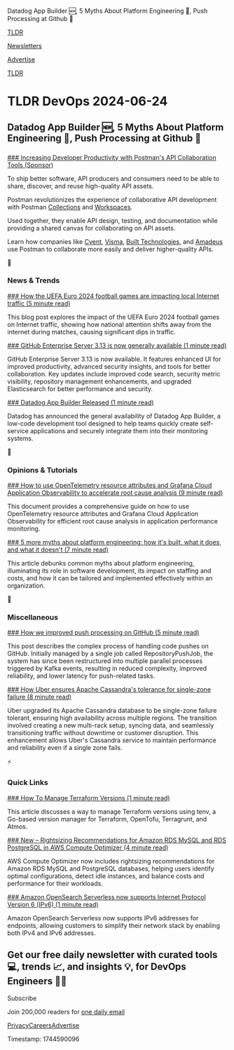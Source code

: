 Datadog App Builder 🆕, 5 Myths About Platform Engineering 🧞, Push Processing at Github 📌

[TLDR](/)

[Newsletters](/newsletters)

[Advertise](https://advertise.tldr.tech/)

[TLDR](/)

# TLDR DevOps 2024-06-24

## Datadog App Builder 🆕, 5 Myths About Platform Engineering 🧞, Push Processing at Github 📌

### 

[### Increasing Developer Productivity with Postman's API Collaboration Tools (Sponsor)](https://www.postman.com/api-platform/api-collaboration/?utm_source=tldr_devops&amp;utm_medium=email&amp;utm_campaign=q2-newsletter-sponsorships&amp;utm_term=june242024&amp;utm_content=headline)

To ship better software, API producers and consumers need to be able to share, discover, and reuse high-quality API assets.

Postman revolutionizes the experience of collaborative API development with Postman [Collections](https://www.postman.com/collection/?utm_source=tldr_devops&utm_medium=email&utm_campaign=q2-newsletter-sponsorships&utm_term=june242024&utm_content=body) and [Workspaces](https://www.postman.com/product/workspaces/?utm_source=tldr_devops&utm_medium=email&utm_campaign=q2-newsletter-sponsorships&utm_term=june242024&utm_content=body).

Used together, they enable API design, testing, and documentation while providing a shared canvas for collaborating on API assets.

Learn how companies like [Cvent](https://www.postman.com/case-studies/cvent/?utm_source=tldr_devops&utm_medium=email&utm_campaign=q2-newsletter-sponsorships&utm_term=june242024&utm_content=cta), [Visma](https://www.postman.com/case-studies/visma/?utm_source=tldr_devops&utm_medium=email&utm_campaign=q2-newsletter-sponsorships&utm_term=june242024&utm_content=cta), [Built Technologies](https://www.postman.com/case-studies/built/?utm_source=tldr_devops&utm_medium=email&utm_campaign=q2-newsletter-sponsorships&utm_term=june242024&utm_content=cta), and [Amadeus](https://www.postman.com/case-studies/amadeus/?utm_source=tldr_devops&utm_medium=email&utm_campaign=q2-newsletter-sponsorships&utm_term=june242024&utm_content=cta) use Postman to collaborate more easily and deliver higher-quality APIs.

📱

### News & Trends

[### How the UEFA Euro 2024 football games are impacting local Internet traffic (5 minute read)](https://blog.cloudflare.com/how-uefa-euro-2024-football-games-impact-internet-traffic?utm_source=tldrdevops)

This blog post explores the impact of the UEFA Euro 2024 football games on Internet traffic, showing how national attention shifts away from the internet during matches, causing significant dips in traffic.

[### GitHub Enterprise Server 3.13 is now generally available (1 minute read)](https://github.blog/2024-06-18-github-enterprise-server-3-13-is-now-generally-available/?utm_source=tldrdevops)

GitHub Enterprise Server 3.13 is now available. It features enhanced UI for improved productivity, advanced security insights, and tools for better collaboration. Key updates include improved code search, security metric visibility, repository management enhancements, and upgraded Elasticsearch for better performance and security.

[### Datadog App Builder Released (1 minute read)](https://www.devopsdigest.com/datadog-app-builder-released?utm_source=tldrdevops)

Datadog has announced the general availability of Datadog App Builder, a low-code development tool designed to help teams quickly create self-service applications and securely integrate them into their monitoring systems.

🚀

### Opinions & Tutorials

[### How to use OpenTelemetry resource attributes and Grafana Cloud Application Observability to accelerate root cause analysis (9 minute read)](https://grafana.com/blog/2024/06/17/how-to-use-opentelemetry-resource-attributes-and-grafana-cloud-application-observability-to-accelerate-root-cause-analysis/?utm_source=tldrdevops)

This document provides a comprehensive guide on how to use OpenTelemetry resource attributes and Grafana Cloud Application Observability for efficient root cause analysis in application performance monitoring.

[### 5 more myths about platform engineering: how it's built, what it does, and what it doesn't (7 minute read)](https://cloud.google.com/blog/products/application-development/another-five-myths-about-platform-engineering/?utm_source=tldrdevops)

This article debunks common myths about platform engineering, illuminating its role in software development, its impact on staffing and costs, and how it can be tailored and implemented effectively within an organization.

🎁

### Miscellaneous

[### How we improved push processing on GitHub (5 minute read)](https://github.blog/2024-06-11-how-we-improved-push-processing-on-github/?utm_source=tldrdevops)

This post describes the complex process of handling code pushes on GitHub. Initially managed by a single job called RepositoryPushJob, the system has since been restructured into multiple parallel processes triggered by Kafka events, resulting in reduced complexity, improved reliability, and lower latency for push-related tasks.

[### How Uber ensures Apache Cassandra's tolerance for single-zone failure (8 minute read)](https://www.uber.com/blog/single-zone-failure-tolerance/?utm_source=tldrdevops)

Uber upgraded its Apache Cassandra database to be single-zone failure tolerant, ensuring high availability across multiple regions. The transition involved creating a new multi-rack setup, syncing data, and seamlessly transitioning traffic without downtime or customer disruption. This enhancement allows Uber's Cassandra service to maintain performance and reliability even if a single zone fails.

⚡️

### Quick Links

[### How To Manage Terraform Versions (1 minute read)](https://dzone.com/articles/how-to-manage-terraform-versions-1?utm_source=tldrdevops)

This article discusses a way to manage Terraform versions using tenv, a Go-based version manager for Terraform, OpenTofu, Terragrunt, and Atmos.

[### New – Rightsizing Recommendations for Amazon RDS MySQL and RDS PostgreSQL in AWS Compute Optimizer (4 minute read)](https://aws.amazon.com/blogs/aws-cloud-financial-management/new-rightsizing-recommendations-for-amazon-rds-mysql-and-rds-postgresql-in-aws-compute-optimizer/?utm_source=tldrdevops)

AWS Compute Optimizer now includes rightsizing recommendations for Amazon RDS MySQL and PostgreSQL databases, helping users identify optimal configurations, detect idle instances, and balance costs and performance for their workloads.

[### Amazon OpenSearch Serverless now supports Internet Protocol Version 6 (IPv6) (1 minute read)](https://aws.amazon.com/about-aws/whats-new/2024/06/amazon-opensearch-serverless-now-supports-ipv6?utm_source=tldrdevops)

Amazon OpenSearch Serverless now supports IPv6 addresses for endpoints, allowing customers to simplify their network stack by enabling both IPv4 and IPv6 addresses.

## Get our free daily newsletter with curated tools 💻, trends 📈, and insights 💡, for DevOps Engineers 👨‍💻

Subscribe

Join 200,000 readers for [one daily email](/api/latest/devops)

[Privacy](/privacy)[Careers](https://jobs.ashbyhq.com/tldr.tech)[Advertise](/devops/advertise)

Timestamp: 1744590096